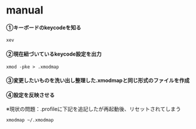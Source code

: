 # manual

#### ①キーボードのkeycodeを知る

```
xev
```
#### ②現在紐づいているkeycode設定を出力

```
xmod -pke > .xmodmap
```

#### ③変更したいものを洗い出し整理した.xmodmapと同じ形式のファイルを作成

#### ④設定を反映させる
※現状の問題：.profileに下記を追記したが再起動後、リセットされてしまう

```
xmodmap ~/.xmodmap
```
